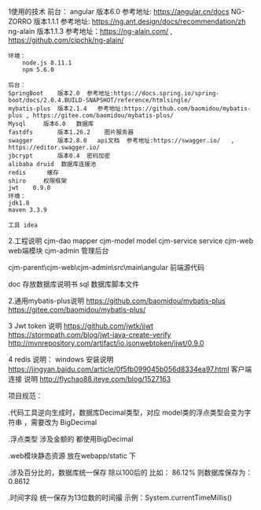1使用的技术
    前台：
	angular   版本6.0    参考地址: https://angular.cn/docs
	NG-ZORRO  版本1.1.1    参考地址: https://ng.ant.design/docs/recommendation/zh
	ng-alain  版本1.1.3    参考地址：https://ng-alain.com/  , https://github.com/cipchk/ng-alain/

	环境：
		node.js 8.11.1
		npm 5.6.0

    后台：
    SpringBoot    版本2.0  参考地址:https://docs.spring.io/spring-boot/docs/2.0.4.BUILD-SNAPSHOT/reference/htmlsingle/
    mybatis-plus  版本2.1.4   参考地址:https://github.com/baomidou/mybatis-plus , https://gitee.com/baomidou/mybatis-plus/
    Mysql	  版本6.0   数据库
    fastdfs       版本1.26.2    图片服务器
    swagger       版本2.8.0   api文档  参考地址:https://swagger.io/   , https://editor.swagger.io/
    jbcrypt       版本0.4  密码加密
    alibaba druid  数据库连接池
    redis	   缓存
    shiro	  权限框架
    jwt    0.9.0
    环境：
	jdk1.8
	maven 3.3.9
     	
    工具 idea

2.工程说明
cjm-dao	       mapper
cjm-model      model
cjm-service    service
cjm-web      			web端模块
	cjm-admin		管理后台

cjm-parent\cjm-web\cjm-admin\src\main\angular  前端源代码

doc     		存放数据库说明书
sql		        数据库脚本文件

2.通用mybatis-plus说明
	https://github.com/baomidou/mybatis-plus
	https://gitee.com/baomidou/mybatis-plus/
	
3 Jwt token 说明
	https://github.com/jwtk/jjwt
	https://stormpath.com/blog/jwt-java-create-verify
	http://mvnrepository.com/artifact/io.jsonwebtoken/jjwt/0.9.0
	
4 redis 说明：
	windows 安装说明  https://jingyan.baidu.com/article/0f5fb099045b056d8334ea97.html
	客户端连接 说明  http://flychao88.iteye.com/blog/1527163

项目规范：
  
  .代码工具逆向生成时，数据库Decimal类型，对应 model类的浮点类型会变为字符串 ，需要改为 BigDecimal 
  
  .浮点类型 涉及金额的 都使用BigDecimal 
  
  .web模块静态资源 放在webapp/static 下
  
  .涉及百分比的，数据库统一保存  除以100后的   比如：   86.12%   则数据库保存为：0.8612
  
  .时间字段  统一保存为13位数的时间撮    示例：System.currentTimeMillis()
